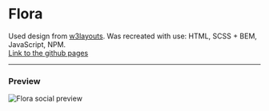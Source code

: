 # Flora
Used design from 
[w3layouts](https://w3layouts.com/florae-exterior-designs-category-bootstrap-responsive-website-template/).
Was recreated with use: HTML, SCSS + BEM, JavaScript, NPM.
<br>
[Link to the github pages](https://u-can-do-it.github.io/flora/)
***
### Preview
![Flora social preview](https://repository-images.githubusercontent.com/185839924/2eb1c780-75a4-11e9-89a7-c6a5283fdfbf)
